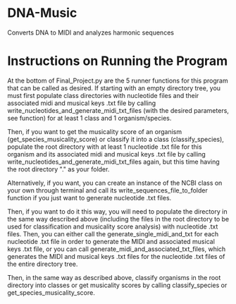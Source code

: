 # DNA-Music
Converts DNA to MIDI and analyzes harmonic sequences

# Instructions on Running the Program

At the bottom of Final_Project.py are the 5 runner functions for this program that can be called as desired. If starting with an empty directory tree, you must first populate class directories with nucleotide files and their associated midi and musical keys .txt file by calling write_nucleotides_and_generate_midi_txt_files (with the desired parameters, see function) for at least 1 class and 1 organism/species.

Then, if you want to get the musicality score of an organism (get_species_musicality_score) or classify it into a class (classify_species), populate the root directory with at least 1 nucleotide .txt file for this organism and its associated midi and musical keys .txt file by calling write_nucleotides_and_generate_midi_txt_files again, but this time having the root directory "." as your folder. 

Alternatively, if you want, you can create an instance of the NCBI class on your own through terminal and call its write_sequences_file_to_folder function if you just want to generate nucleotide .txt files.

Then, if you want to do it this way, you will need to populate the directory in the same way described above (including the files in the root directory to be used for classification and musicality score analysis) with nucleotide .txt files. Then, you can either call the generate_single_midi_and_txt for each nucleotide .txt file in order to generate the MIDI and associated musical keys .txt file, or you can call generate_midi_and_associated_txt_files, which generates the MIDI and musical keys .txt files for the nucleotide .txt files of the entire directory tree.

Then, in the same way as described above, classify organisms in the root directory into classes or get musicality scores by calling classify_species or get_species_musicality_score.
